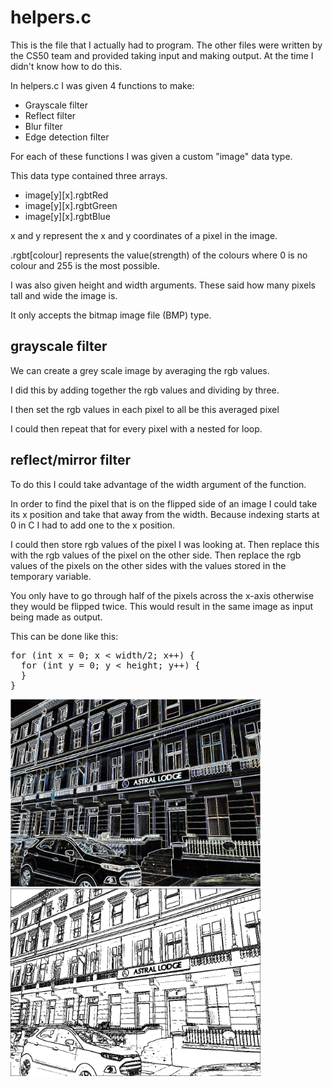 # helpers.c

This is the file that I actually had to program.
  The other files were written by the CS50 team and provided taking input and making output.
  At the time I didn't know how to do this.
  
In helpers.c I was given 4 functions to make:
* Grayscale filter
* Reflect filter
* Blur filter
* Edge detection filter

For each of these functions I was given a custom "image" data type.

This data type contained three arrays.
* image[y][x].rgbtRed
* image[y][x].rgbtGreen
* image[y][x].rgbtBlue

x and y represent the x and y coordinates of a pixel in the image.

.rgbt[colour] represents the value(strength) of the colours where 0 is no colour and 255 is the most possible.

I was also given height and width arguments. 
  These said how many pixels tall and wide the image is.

It only accepts the bitmap image file (BMP) type.

## grayscale filter

We can create a grey scale image by averaging the rgb values.

I did this by adding together the rgb values and dividing by three.

I then set the rgb values in each pixel to all be this averaged pixel

I could then repeat that for every pixel with a nested for loop.

## reflect/mirror filter

To do this I could take advantage of the width argument of the function.

In order to find the pixel that is on the flipped side of an image I could take its x position and take that away from the width.
  Because indexing starts at 0 in C I had to add one to the x position.
 
I could then store rgb values of the pixel I was looking at.
  Then replace this with the rgb values of the pixel on the other side.
  Then replace the rgb values of the pixels on the other sides with the values stored in the temporary variable.
 
You only have to go through half of the pixels across the x-axis otherwise they would be flipped twice.
  This would result in the same image as input being made as output.

This can be done like this:

<pre>
for (int x = 0; x < width/2; x++) {
  for (int y = 0; y < height; y++) {
  }
}
</pre>
  

<img src="https://github.com/metazine/cs50/blob/main/week4/filter/astralEdge.png" alt="Edge detection image" style="width:400px;"/>




<img src="https://github.com/metazine/cs50/blob/main/week4/filter/colouringImage.png" alt="Edge detection image" style="width:400px; display:inline;"/>





